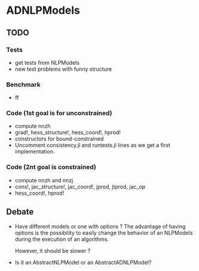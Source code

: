 # ADNLPModels

## TODO
### Tests
- get tests from NLPModels
- new test problems with funny structure
### Benchmark
- ff
### Code (1st goal is for unconstrained)
- compute nnzh
- grad!, hess_structure!, hess_coord!, hprod!
- constructors for bound-constrained
- Uncomment consistency.jl and runtests.jl lines as we get a first implementation.
### Code (2nt goal is constrained)
- compute nnzh and nnzj
- cons!, jac_structure!, jac_coord!, jprod, jtprod, jac_op
- hess_coord!, hprod!

## Debate
- Have different models or one with options ?
  The advantage of having options is the possibility to easily change the behavior
  of an NLPModels during the execution of an algorithms.

  However, it should be slower ?
- Is it an AbstractNLPModel or an AbstractADNLPModel?